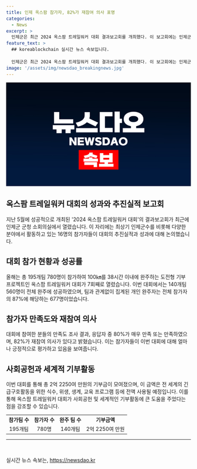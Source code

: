 ```yaml
---
title: 인제 옥스팜 참가자, 82%가 재참여 의사 표명
categories:
  - News
excerpt: >
  인제군은 최근 2024 옥스팜 트레일워커 대회 결과보고회를 개최했다. 이 보고회에는 인제군수와 옥스팜 코리아 대표 등이 참석하여 대회 추진실적과 성과를 논의했다. 올해 7회째를 맞는 대회에는 195개팀 780명이 참가해 140개팀 560명이 전체 완주에 성공했고, 전체 참가자의 87%가 개인 완주에 성공했다. 참가자들의 80%가 매우 만족하고, 82%가 재참여 의사를 밝혔으며, 이번 대회를 통해 모인 기부금은 전 세계 긴급구호활동에 사용될 예정이다. #옥스팜 #트레일워커 #참가자 #재참여 #인제군
feature_text: >
  ## koreablockchain 실시간 뉴스 속보입니다.

  인제군은 최근 2024 옥스팜 트레일워커 대회 결과보고회를 개최했다. 이 보고회에는 인제군수와 옥스팜 코리아 대표 등이 참석하여 대회 추진실적과 성과를 논의했다. 올해 7회째를 맞는 대회에는 195개팀 780명이 참가해 140개팀 560명이 전체 완주에 성공했고, 전체 참가자의 87%가 개인 완주에 성공했다. 참가자들의 80%가 매우 만족하고, 82%가 재참여 의사를 밝혔으며, 이번 대회를 통해 모인 기부금은 전 세계 긴급구호활동에 사용될 예정이다. #옥스팜 #트레일워커 #참가자 #재참여 #인제군
image: '/assets/img/newsdao_breakingnews.jpg'
---
```


<p><img src="/assets/img/newsdao_breakingnews.jpg" alt="koreablockchain 속보" /></p>

<h2 data-ke-size="size26">옥스팜 트레일워커 대회의 성과와 추진실적 보고회</h2>

<p data-ke-size="size16">지난 5월에 성공적으로 개최된 '2024 옥스팜 트레일워커 대회'의 결과보고회가 최근에 인제군 군청 소회의실에서 열렸습니다. 이 자리에는 최상기 인제군수를 비롯해 다양한 분야에서 활동하고 있는 16명의 참가자들이 대회의 추진실적과 성과에 대해 논의했습니다.</p>

<h2 data-ke-size="size24">대회 참가 현황과 성공률</h2>

<p data-ke-size="size16">올해는 총 195개팀 780명이 참가하여 100㎞를 38시간 이내에 완주하는 도전형 기부 프로젝트인 옥스팜 트레일워커 대회가 7회째로 열렸습니다. 이번 대회에서는 140개팀 560명이 전체 완주에 성공하였으며, 팀과 관계없이 집계된 개인 완주자는 전체 참가자의 87%에 해당하는 677명이었습니다.</p>

<h2 data-ke-size="size24">참가자 만족도와 재참여 의사</h2>

<p data-ke-size="size16">대회에 참여한 분들의 만족도 조사 결과, 응답자 중 80%가 매우 만족 또는 만족하였으며, 82%가 재참여 의사가 있다고 밝혔습니다. 이는 참가자들이 이번 대회에 대해 얼마나 긍정적으로 평가하고 있음을 보여줍니다.</p>

<h2 data-ke-size="size24">사회공헌과 세계적 기부활동</h2>

<p data-ke-size="size16">이번 대회를 통해 총 2억 2250여 만원의 기부금이 모여졌으며, 이 금액은 전 세계의 긴급구호활동을 위한 식수, 위생, 생계, 교육 프로그램 등에 전액 사용될 예정입니다. 이를 통해 옥스팜 트레일워커 대회가 사회공헌 및 세계적인 기부활동에 큰 도움을 주었다는 점을 강조할 수 있습니다. </p>

<table>
  <tr>
    <td style="text-align: center; height: 17px;"><b>참가팀 수</b></td>
    <td style="text-align: center; height: 17px;"><b>참가자 수</b></td>
    <td style="text-align: center; height: 17px;"><b>완주 팀 수</b></td>
    <td style="text-align: center; height: 17px;"><b>기부금액</b></td>
  </tr>
  <tr>
    <td style="text-align: center; height: 17px;">195개팀</td>
    <td style="text-align: center; height: 17px;">780명</td>
    <td style="text-align: center; height: 17px;">140개팀</td>
    <td style="text-align: center; height: 17px;">2억 2250여 만원</td>
  </tr>
</table>

<hr>

<p data-ke-size="size16">&nbsp;</p>
실시간 뉴스 속보는, <a href="https://newsdao.kr" rel="dofollow">https://newsdao.kr</a>


